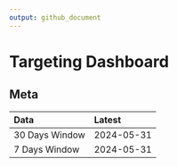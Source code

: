 ```yaml
---
output: github_document
---
```


# Targeting Dashboard



## Meta


|Data           |Latest     |
|:--------------|:----------|
|30 Days Window |2024-05-31 |
|7 Days Window  |2024-05-31 |
